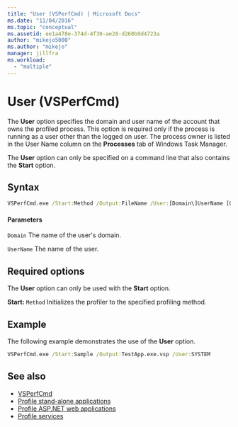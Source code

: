```yaml
---
title: "User (VSPerfCmd) | Microsoft Docs"
ms.date: "11/04/2016"
ms.topic: "conceptual"
ms.assetid: ee1a478e-374d-4f30-ae28-d260b9d4723a
author: "mikejo5000"
ms.author: "mikejo"
manager: jillfra
ms.workload:
  - "multiple"
---
```

# User (VSPerfCmd)
The **User** option specifies the domain and user name of the account that owns the profiled process. This option is required only if the process is running as a user other than the logged on user. The process owner is listed in the User Name column on the **Processes** tab of Windows Task Manager.

 The **User** option can only be specified on a command line that also contains the **Start** option.

## Syntax

```cmd
VSPerfCmd.exe /Start:Method /Output:FileName /User:[Domain\]UserName [Options]
```

#### Parameters
 `Domain`
 The name of the user's domain.

 `UserName`
 The name of the user.

## Required options
 The **User** option can only be used with the **Start** option.

 **Start:** `Method`
 Initializes the profiler to the specified profiling method.

## Example
 The following example demonstrates the use of the **User** option.

```cmd
VSPerfCmd.exe /Start:Sample /Output:TestApp.exe.vsp /User:SYSTEM
```

## See also
- [VSPerfCmd](../profiling/vsperfcmd.md)
- [Profile stand-alone applications](../profiling/command-line-profiling-of-stand-alone-applications.md)
- [Profile ASP.NET web applications](../profiling/command-line-profiling-of-aspnet-web-applications.md)
- [Profile services](../profiling/command-line-profiling-of-services.md)